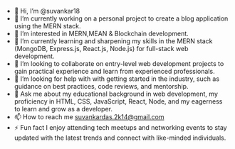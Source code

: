 - 👋 Hi, I’m @suvankar18
- 🔭 I’m currently working on a personal project to create a blog application using the MERN stack.
- 👀 I’m interested in MERN,MEAN & Blockchain development.
- 🌱 I’m currently learning and sharpening my skills in the MERN stack (MongoDB, Express.js, React.js, Node.js) for full-stack web development.
- 💞️ I’m looking to collaborate on entry-level web development projects to gain practical experience and learn from experienced professionals.
- 🤝 I’m looking for help with with getting started in the industry, such as guidance on best practices, code reviews, and mentorship.
- 💬 Ask me about my educational background in web development, my proficiency in HTML, CSS, JavaScript, React, Node, and my eagerness to learn and grow as a developer.
- 📫 How to reach me suvankardas.2k14@gmail.com
- ⚡ Fun fact I enjoy attending tech meetups and networking events to stay updated with the latest trends and connect with like-minded individuals.

